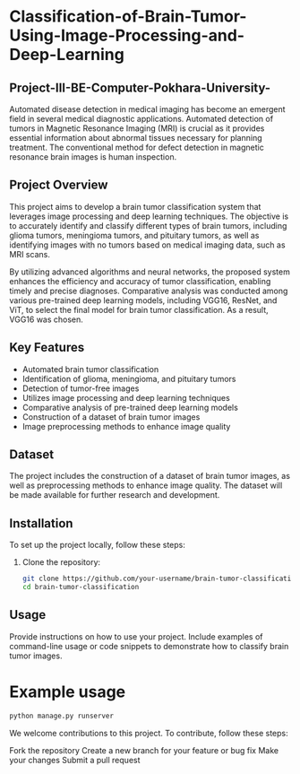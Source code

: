 # Classification-of-Brain-Tumor-Using-Image-Processing-and-Deep-Learning

## Project-III-BE-Computer-Pokhara-University-

Automated disease detection in medical imaging has become an emergent field in several medical diagnostic applications. Automated detection of tumors in Magnetic Resonance Imaging (MRI) is crucial as it provides essential information about abnormal tissues necessary for planning treatment. The conventional method for defect detection in magnetic resonance brain images is human inspection.

## Project Overview

This project aims to develop a brain tumor classification system that leverages image processing and deep learning techniques. The objective is to accurately identify and classify different types of brain tumors, including glioma tumors, meningioma tumors, and pituitary tumors, as well as identifying images with no tumors based on medical imaging data, such as MRI scans.

By utilizing advanced algorithms and neural networks, the proposed system enhances the efficiency and accuracy of tumor classification, enabling timely and precise diagnoses. Comparative analysis was conducted among various pre-trained deep learning models, including VGG16, ResNet, and ViT, to select the final model for brain tumor classification. As a result, VGG16 was chosen.

## Key Features

- Automated brain tumor classification
- Identification of glioma, meningioma, and pituitary tumors
- Detection of tumor-free images
- Utilizes image processing and deep learning techniques
- Comparative analysis of pre-trained deep learning models
- Construction of a dataset of brain tumor images
- Image preprocessing methods to enhance image quality

## Dataset

The project includes the construction of a dataset of brain tumor images, as well as preprocessing methods to enhance image quality. The dataset will be made available for further research and development.

## Installation

To set up the project locally, follow these steps:

1. Clone the repository:
   ```bash
   git clone https://github.com/your-username/brain-tumor-classification.git
   cd brain-tumor-classification

## Usage
Provide instructions on how to use your project. Include examples of command-line usage or code snippets to demonstrate how to classify brain tumor images.

# Example usage
```bash 
python manage.py runserver
```
We welcome contributions to this project. To contribute, follow these steps:

Fork the repository
Create a new branch for your feature or bug fix
Make your changes
Submit a pull request

